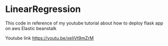 # LinearRegression
This code in reference of my youtube tutorial about how to deploy flask app on aws Elastic beanstalk

Youtube link
https://youtu.be/xeliVt9mZrM
